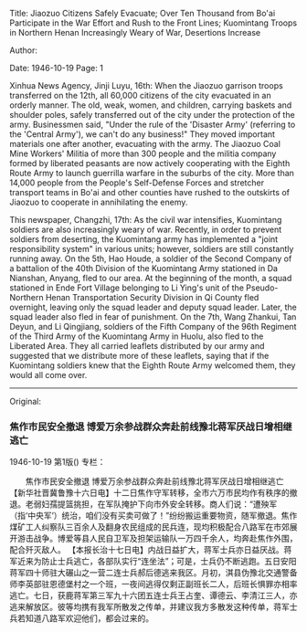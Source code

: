 Title: Jiaozuo Citizens Safely Evacuate; Over Ten Thousand from Bo'ai Participate in the War Effort and Rush to the Front Lines; Kuomintang Troops in Northern Henan Increasingly Weary of War, Desertions Increase

Author:

Date: 1946-10-19
Page: 1

Xinhua News Agency, Jinji Luyu, 16th: When the Jiaozuo garrison troops transferred on the 12th, all 60,000 citizens of the city evacuated in an orderly manner. The old, weak, women, and children, carrying baskets and shoulder poles, safely transferred out of the city under the protection of the army. Businessmen said, "Under the rule of the 'Disaster Army' (referring to the 'Central Army'), we can't do any business!" They moved important materials one after another, evacuating with the army. The Jiaozuo Coal Mine Workers' Militia of more than 300 people and the militia company formed by liberated peasants are now actively cooperating with the Eighth Route Army to launch guerrilla warfare in the suburbs of the city. More than 14,000 people from the People's Self-Defense Forces and stretcher transport teams in Bo'ai and other counties have rushed to the outskirts of Jiaozuo to cooperate in annihilating the enemy.

This newspaper, Changzhi, 17th: As the civil war intensifies, Kuomintang soldiers are also increasingly weary of war. Recently, in order to prevent soldiers from deserting, the Kuomintang army has implemented a "joint responsibility system" in various units; however, soldiers are still constantly running away. On the 5th, Hao Houde, a soldier of the Second Company of a battalion of the 40th Division of the Kuomintang Army stationed in Da Nianshan, Anyang, fled to our area. At the beginning of the month, a squad stationed in Ende Fort Village belonging to Li Ying's unit of the Pseudo-Northern Henan Transportation Security Division in Qi County fled overnight, leaving only the squad leader and deputy squad leader. Later, the squad leader also fled in fear of punishment. On the 7th, Wang Zhankui, Tan Deyun, and Li Qingjiang, soldiers of the Fifth Company of the 96th Regiment of the Third Army of the Kuomintang Army in Huolu, also fled to the Liberated Area. They all carried leaflets distributed by our army and suggested that we distribute more of these leaflets, saying that if the Kuomintang soldiers knew that the Eighth Route Army welcomed them, they would all come over.



<hr /> 

Original: 


### 焦作市民安全撤退  博爱万余参战群众奔赴前线豫北蒋军厌战日增相继逃亡

1946-10-19
第1版()
专栏：

　　焦作市民安全撤退
    博爱万余参战群众奔赴前线豫北蒋军厌战日增相继逃亡
    【新华社晋冀鲁豫十六日电】十二日焦作守军转移，全市六万市民均作有秩序的撤退。老弱妇孺提篮挑担，在军队掩护下向市外安全转移。商人们说：“遭殃军（指‘中央军’）统治，咱们没有买卖可做了！”纷纷搬运重要物资，随军撤退。焦作煤矿工人纠察队三百余人及翻身农民组成的民兵连，现均积极配合八路军在市郊展开游击战争。博爱等县人民自卫军及担架运输队一万四千余人，均奔赴焦作外围，配合歼灭敌人。
    【本报长治十七日电】内战日益扩大，蒋军士兵亦日益厌战。蒋军近来为防止士兵逃亡，各部队实行“连坐法”；可是，士兵仍不断逃跑。五日安阳蒋军四十师驻大碾山之一营二连士兵郝后德逃来我区。月初，淇县伪豫北交通警备师李英部驻恩德堡村之一个班，一夜间逃得仅剩正副班长二人，后班长惧罪亦相率逃亡。七日，获鹿蒋军第三军九十六团五连士兵王占奎、谭德云、李清江三人，亦逃来解放区。彼等均携有我军所散发之传单，并建议我方多散发这种传单，蒋军士兵若知道八路军欢迎他们，都会过来的。
